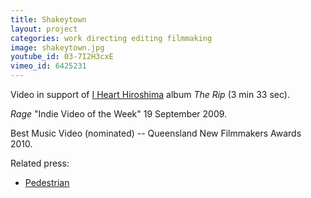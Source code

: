 ```yaml
---
title: Shakeytown
layout: project
categories: work directing editing filmmaking
image: shakeytown.jpg
youtube_id: 03-7I2H3cxE
vimeo_id: 6425231
---
```


Video in support of [I Heart Hiroshima][ihh] album _The Rip_
(3 min 33 sec).

_Rage_ "Indie Video of the Week" 19 September 2009.

Best Music Video (nominated) -- Queensland New Filmmakers Awards 2010.

Related press:

- [Pedestrian](http://www.pedestrian.tv/news/pop-culture/new-i-heart-hiroshima-video---shakeytown-/3144.htm)

[ihh]: http://www.ihearthiroshima.com
